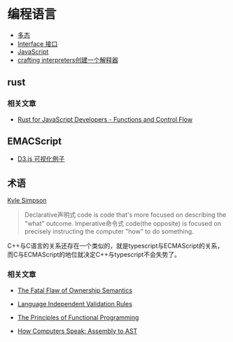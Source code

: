 # 编程语言

- [多态](../articles/polymorphism.md)
- [Interface 接口](../cpl/Interfaces.md)
- [JavaScript](../cpl/JavaScript.md)
- [crafting interpreters创建一个解释器](http://craftinginterpreters.com/contents.html)


## rust

### 相关文章

- [Rust for JavaScript Developers - Functions and Control Flow](http://www.sheshbabu.com/posts/rust-for-javascript-developers-functions-and-control-flow/)

## EMACScript

- [D3.js 可视化例子](https://github.com/d3/d3/wiki/Gallery)


## 术语

[Kyle Simpson](https://github.com/getify/Functional-Light-JS/blob/master/manuscript/ch1.md/#chapter-1-why-functional-programming)
> Declarative声明式 code is code that's more focused on describing the "what" outcome. Imperative命令式 code(the opposite) is focused on precisely instructing the computer "how" to do something.


C++与C语言的关系还存在一个类似的，就是typescript与ECMAScript的关系，而C与ECMAScript的地位就决定C++与typescript不会失势了。

### 相关文章

- [The Fatal Flaw of Ownership Semantics](https://www.gingerbill.org/article/2020/06/21/the-ownership-semantics-flaw/)

- [Language Independent Validation Rules](https://livr-spec.org/)
- [The Principles of Functional Programming](https://www.freecodecamp.org/news/the-principles-of-functional-programming/)
- [How Computers Speak: Assembly to AST](https://unicorn-utterances.com/posts/how-computers-speak/)